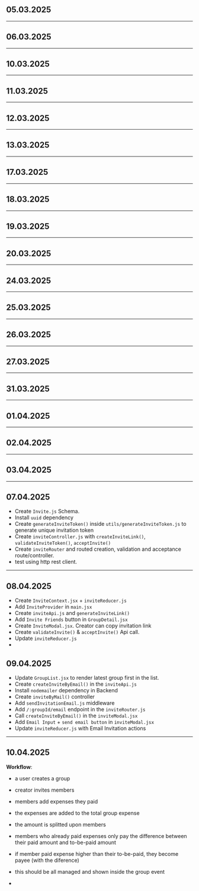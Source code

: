 ## 05.03.2025

---

## 06.03.2025

---

## 10.03.2025

---

## 11.03.2025

---

## 12.03.2025

---

## 13.03.2025

---

## 17.03.2025

---

## 18.03.2025

---

## 19.03.2025

---

## 20.03.2025

---

## 24.03.2025

---

## 25.03.2025

---

## 26.03.2025

---

## 27.03.2025

---

## 31.03.2025

---

## 01.04.2025

---

## 02.04.2025

---

## 03.04.2025

---

## 07.04.2025

- Create `Invite.js` Schema.
- Install `uuid` dependency
- Create `generateInviteToken()` inside `utils/generateInviteToken.js` to generate unique invitation token
- Create `inviteController.js` with `createInviteLink()`, `validateInviteToken()`, `acceptInvite()`
- Create `inviteRouter` and routed creation, validation and acceptance route/controller.
- test using http rest client.

---

## 08.04.2025

- Create `InviteContext.jsx` + `inviteReducer.js`
- Add `InviteProvider` in `main.jsx`
- Create `inviteApi.js` and `generateInviteLink()`
- Add `Invite Friends` button in `GroupDetail.jsx`
- Create `InviteModal.jsx`. Creator can copy invitation link
- Create `validateInvite()` & `acceptInvite()` Api call.
- Update `inviteReducer.js`
-

## 09.04.2025

- Update `GroupList.jsx` to render latest group first in the list.
- Create `createInviteByEmail()` in the `inviteApi.js`
- Install `nodemailer` dependency in Backend
- Create `inviteByMail()` controller
- Add `sendInvitationEmail.js` middleware
- Add `/:groupId/email` endpoint in the `inviteRouter.js`
- Call `createInviteByEmail()` in the `inviteModal.jsx`
- Add `Email Input` + `send email button` in `inviteModal.jsx`
- Update `inviteReducer.js` with Email Invitation actions

---

## 10.04.2025

**Workflow**:

- a user creates a group
- creator invites members
- members add expenses they paid
- the expenses are added to the total group expense
- the amount is splitted upon members
- members who already paid expenses only pay the difference between their paid amount and to-be-paid amount
- if member paid expense higher than their to-be-paid, they become payee (with the diference)
- this should be all managed and shown inside the group event

-
